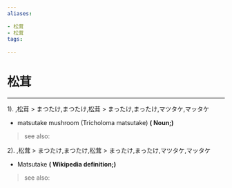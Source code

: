 ```yaml
---
aliases:
    
- 松茸
- 松茸
tags:
    
---
```


# 松茸
---
1).
,松茸 > まつたけ,まつたけ,松茸 > まったけ,まったけ,マツタケ,マッタケ

- matsutake mushroom (Tricholoma matsutake)
**( Noun;)**
> see also: 
            
2).
,松茸 > まつたけ,まつたけ,松茸 > まったけ,まったけ,マツタケ,マッタケ

- Matsutake
**( Wikipedia definition;)**
> see also: 
            
